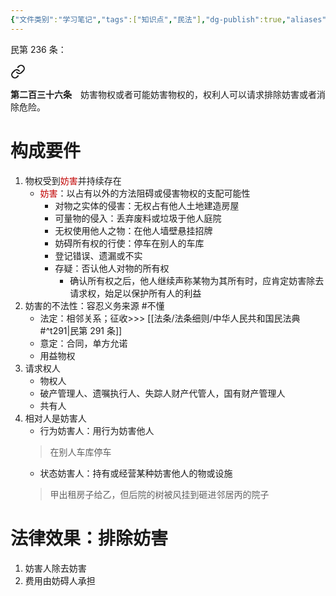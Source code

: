 ```yaml
---
{"文件类别":"学习笔记","tags":["知识点","民法"],"dg-publish":true,"aliases":["妨害排除请求权","排除妨碍请求权"],"permalink":"/学习笔记studyup/知识点cheese/排除妨害请求权/","dgPassFrontmatter":true,"created":"2024-10-05T20:14:52.336+08:00","updated":"2024-10-25T12:20:41.481+08:00"}
---
```


民第 236 条：
<div class="transclusion internal-embed is-loaded"><a class="markdown-embed-link" href="////#t236" aria-label="Open link"><svg xmlns="http://www.w3.org/2000/svg" width="24" height="24" viewBox="0 0 24 24" fill="none" stroke="currentColor" stroke-width="2" stroke-linecap="round" stroke-linejoin="round" class="svg-icon lucide-link"><path d="M10 13a5 5 0 0 0 7.54.54l3-3a5 5 0 0 0-7.07-7.07l-1.72 1.71"></path><path d="M14 11a5 5 0 0 0-7.54-.54l-3 3a5 5 0 0 0 7.07 7.07l1.71-1.71"></path></svg></a><div class="markdown-embed">



**第二百三十六条**　妨害物权或者可能妨害物权的，权利人可以请求排除妨害或者消除危险。 

</div></div>

# 构成要件
1. 物权受到<font color="#c00000">妨害</font>并持续存在
	- <font color="#c00000">妨害</font>：以占有以外的方法阻碍或侵害物权的支配可能性
		- 对物之实体的侵害：无权占有他人土地建造房屋
		- 可量物的侵入：丢弃废料或垃圾于他人庭院
		- 无权使用他人之物：在他人墙壁悬挂招牌
		- 妨碍所有权的行使：停车在别人的车库
		- 登记错误、遗漏或不实
		- 存疑：否认他人对物的所有权
			- 确认所有权之后，他人继续声称某物为其所有时，应肯定妨害除去请求权，始足以保护所有人的利益
2. 妨害的不法性：容忍义务来源 #不懂
	- 法定：相邻关系；征收>>> [[法条/法条细则/中华人民共和国民法典#^t291\|民第 291 条]]
	- 意定：合同，单方允诺
	- 用益物权
3. 请求权人
	- 物权人
	- 破产管理人、遗嘱执行人、失踪人财产代管人，国有财产管理人
	- 共有人
4. 相对人是妨害人
	- 行为妨害人：用行为妨害他人
	>在别人车库停车
	- 状态妨害人：持有或经营某种妨害他人的物或设施
	>甲出租房子给乙，但后院的树被风挂到砸进邻居丙的院子

# 法律效果：排除妨害
1. 妨害人除去妨害
2. 费用由妨碍人承担